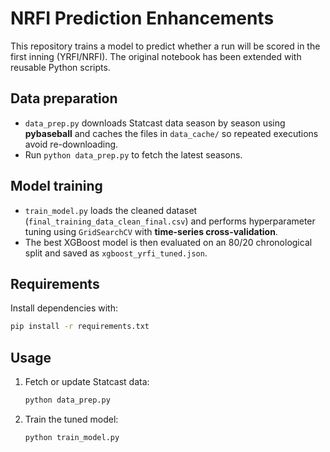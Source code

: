 # NRFI Prediction Enhancements

This repository trains a model to predict whether a run will be scored in the first inning (YRFI/NRFI). The original notebook has been extended with reusable Python scripts.

## Data preparation
- `data_prep.py` downloads Statcast data season by season using **pybaseball** and caches the files in `data_cache/` so repeated executions avoid re-downloading.
- Run `python data_prep.py` to fetch the latest seasons.

## Model training
- `train_model.py` loads the cleaned dataset (`final_training_data_clean_final.csv`) and performs hyperparameter tuning using `GridSearchCV` with **time-series cross-validation**.
- The best XGBoost model is then evaluated on an 80/20 chronological split and saved as `xgboost_yrfi_tuned.json`.

## Requirements
Install dependencies with:
```bash
pip install -r requirements.txt
```

## Usage
1. Fetch or update Statcast data:
   ```bash
   python data_prep.py
   ```
2. Train the tuned model:
   ```bash
   python train_model.py
   ```
